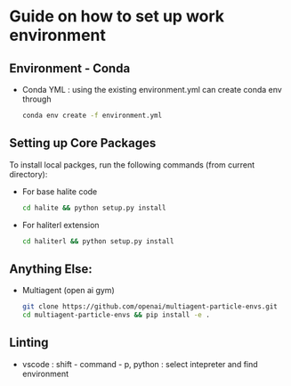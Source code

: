 # Guide on how to set up work environment

## Environment - Conda

 - Conda YML : using the existing environment.yml can create conda env through

    ```bash
    conda env create -f environment.yml
    ```


## Setting up Core Packages

To install local packges, run the following commands (from current directory):

 - For base halite code

    ```bash
    cd halite && python setup.py install
    ```

 - For haliterl extension

    ```bash
    cd haliterl && python setup.py install
    ```

## Anything Else:

 - Multiagent (open ai gym)

    ```bash
    git clone https://github.com/openai/multiagent-particle-envs.git
    cd multiagent-particle-envs && pip install -e .
    ```

## Linting

 - vscode : shift - command - p, python : select intepreter and find environment